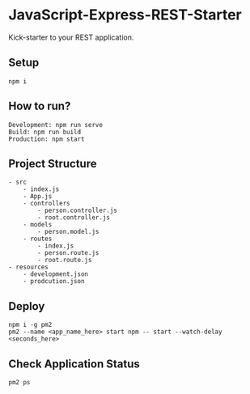 # JavaScript-Express-REST-Starter
Kick-starter to your REST application.

## Setup
    npm i

## How to run?
    Development: npm run serve
    Build: npm run build
    Production: npm start

## Project Structure
    - src
        - index.js
        - App.js
        - controllers
            - person.controller.js
            - root.controller.js
        - models
            - person.model.js
        - routes
            - index.js
            - person.route.js
            - root.route.js
    - resources
        - development.json
        - prodcution.json

## Deploy
    npm i -g pm2
    pm2 --name <app_name_here> start npm -- start --watch-delay <seconds_here>

## Check Application Status
    pm2 ps
